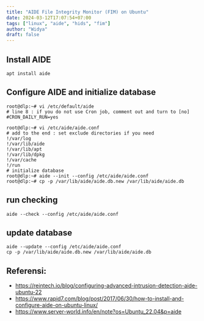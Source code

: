 ```yaml
---
title: "AIDE File Integrity Monitor (FIM) on Ubuntu"
date: 2024-03-12T17:07:54+07:00
tags: ["linux", "aide", "hids", "fim"]
author: "Widya"
draft: false
---
```


## Install AIDE
```
apt install aide
```

## Configure AIDE and initialize database
```
root@dlp:~# vi /etc/default/aide
# line 8 : if you do not use Cron job, comment out and turn to [no]
#CRON_DAILY_RUN=yes

root@dlp:~# vi /etc/aide/aide.conf
# add to the end : set exclude directories if you need
!/var/log
!/var/lib/aide
!/var/lib/apt
!/var/lib/dpkg
!/var/cache
!/run
# initialize database
root@dlp:~# aide --init --config /etc/aide/aide.conf
root@dlp:~# cp -p /var/lib/aide/aide.db.new /var/lib/aide/aide.db
```

## run checking
```
aide --check --config /etc/aide/aide.conf
```

## update  database
```
aide --update --config /etc/aide/aide.conf
cp -p /var/lib/aide/aide.db.new /var/lib/aide/aide.db
```

## Referensi:

* https://reintech.io/blog/configuring-advanced-intrusion-detection-aide-ubuntu-22
* https://www.rapid7.com/blog/post/2017/06/30/how-to-install-and-configure-aide-on-ubuntu-linux/
* https://www.server-world.info/en/note?os=Ubuntu_22.04&p=aide

